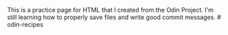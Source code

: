 This is a practice page for HTML that I created from the Odin Project. I'm still learning how to properly save files and write good commit messages. # odin-recipes
